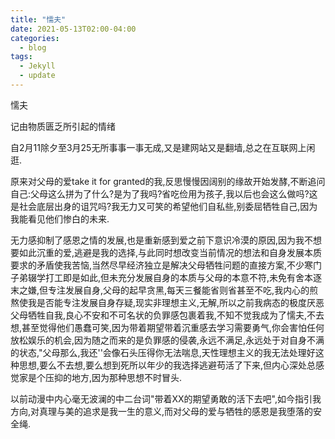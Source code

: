 ```yaml
---
title: "懦夫"
date: ‎2021-05-13T02:00-04:00
categories:
  - blog
tags:
  - Jekyll
  - update
---
```


懦夫

记由物质匮乏所引起的情绪

自2月11除夕至3月25无所事事一事无成,又是建网站又是翻墙,总之在互联网上闲逛.

原来对父母的爱take it for granted的我,反思慢慢因阔别的缘故开始发酵,不断追问自己:父母这么拼为了什么?是为了我吗?省吃俭用为孩子,我以后也会这么做吗?这是社会底层出身的诅咒吗?我无力又可笑的希望他们自私些,别委屈牺牲自己,因为我能看见他们惨白的未来.

无力感抑制了感恩之情的发展,也是重新感到爱之前下意识冷漠的原因,因为我不想要如此沉重的爱,逃避是我的选择,与此同时想改变当前情况的想法和自身发展本质要求的矛盾使我苦恼,当然尽早经济独立是解决父母牺牲问题的直接方案,不少寒门子弟辍学打工即是如此,但未充分发展自身的本质与父母的本意不符,未免有舍本逐末之嫌,但专注发展自身,父母的起早贪黑,每天三餐能省则省甚至不吃,我内心的煎熬使我是否能专注发展自身存疑,现实非理想主义,无解,所以之前我病态的极度厌恶父母牺牲自我,良心不安和不可名状的负罪感包裹着我,不知不觉我成为了懦夫,不去想,甚至觉得他们愚蠢可笑,因为带着期望带着沉重感去学习需要勇气,你会害怕任何放松娱乐的机会,因为随之而来的是负罪感的侵袭,永远不满足,永远处于对自身不满的状态,"父母那么,我还''会像石头压得你无法喘息,天性理想主义的我无法处理好这种思想,要么不去想,要么想到死所以年少的我选择逃避苟活了下来,但内心深处总感觉家是个压抑的地方,因为那种思想不时冒头.

以前动漫中内心毫无波澜的中二台词"带着XX的期望勇敢的活下去吧",如今指引我方向,对真理与美的追求是我一生的意义,而对父母的爱与牺牲的感恩是我堕落的安全绳.